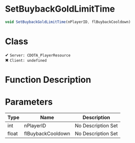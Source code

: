 # SetBuybackGoldLimitTime
```js
void SetBuybackGoldLimitTime(nPlayerID, flBuybackCooldown)
```
# Class
✔ `Server: CDOTA_PlayerResource`  
✖ `Client: undefined`  

# Function Description

# Parameters
Type|Name|Description
--|--|--
int|nPlayerID|No Description Set
float|flBuybackCooldown|No Description Set
